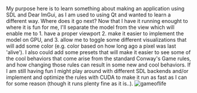 My purpose here is to learn something about making an application using SDL and Dear ImGui, as I am used to using Qt and wanted to learn a different way. Where does it go next? Now that I have it running enought to where it is fun for me, I'll separate the model from the view which will enable me to 1. have a proper viewport 2. make it easier to implement the model on GPU, and 3. allow me to toggle some different visualizations that will add some color (e.g. color based on how long ago a pixel was last 'alive'). I also could add some presets that will make it easier to see some of the cool behaviors that come arise from the standard Conway's Game rules, and how changing those rules can result in some new and cool behaviors.
If I am still having fun I might play around with different SDL backends and/or implement and optimize the rules with CUDA to make it run as fast as I can for some reason (though it runs plenty fine as it is..). 
![gameoflife](https://github.com/Cervidellus/GameOfLife/assets/17419420/495284de-59d6-4cda-afbd-74018cecf131)
